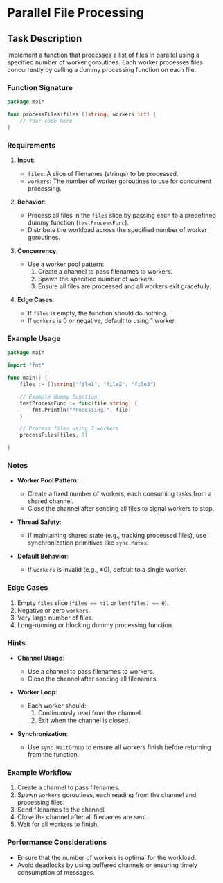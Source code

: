 # Parallel File Processing

## Task Description

Implement a function that processes a list of files in parallel using a specified number of worker goroutines. Each
worker processes files concurrently by calling a dummy processing function on each file.

### Function Signature

```go
package main

func processFiles(files []string, workers int) {
	// Your code here
}
```

### Requirements

1. **Input**:
    - `files`: A slice of filenames (strings) to be processed.
    - `workers`: The number of worker goroutines to use for concurrent processing.

2. **Behavior**:
    - Process all files in the `files` slice by passing each to a predefined dummy function (`testProcessFunc`).
    - Distribute the workload across the specified number of worker goroutines.

3. **Concurrency**:
    - Use a worker pool pattern:
        1. Create a channel to pass filenames to workers.
        2. Spawn the specified number of workers.
        3. Ensure all files are processed and all workers exit gracefully.

4. **Edge Cases**:
    - If `files` is empty, the function should do nothing.
    - If `workers` is 0 or negative, default to using 1 worker.

### Example Usage

```go
package main

import "fmt"

func main() {
	files := []string{"file1", "file2", "file3"}

	// Example dummy function
	testProcessFunc := func(file string) {
		fmt.Println("Processing:", file)
	}

	// Process files using 3 workers
	processFiles(files, 3)

}
```

### Notes

- **Worker Pool Pattern**:
    - Create a fixed number of workers, each consuming tasks from a shared channel.
    - Close the channel after sending all files to signal workers to stop.

- **Thread Safety**:
    - If maintaining shared state (e.g., tracking processed files), use synchronization primitives like `sync.Mutex`.

- **Default Behavior**:
    - If `workers` is invalid (e.g., ≤0), default to a single worker.

### Edge Cases

1. Empty `files` slice (`files == nil` or `len(files) == 0`).
2. Negative or zero `workers`.
3. Very large number of files.
4. Long-running or blocking dummy processing function.

### Hints

- **Channel Usage**:
    - Use a channel to pass filenames to workers.
    - Close the channel after sending all filenames.

- **Worker Loop**:
    - Each worker should:
        1. Continuously read from the channel.
        2. Exit when the channel is closed.

- **Synchronization**:
    - Use `sync.WaitGroup` to ensure all workers finish before returning from the function.

### Example Workflow

1. Create a channel to pass filenames.
2. Spawn `workers` goroutines, each reading from the channel and processing files.
3. Send filenames to the channel.
4. Close the channel after all filenames are sent.
5. Wait for all workers to finish.

### Performance Considerations

- Ensure that the number of workers is optimal for the workload.
- Avoid deadlocks by using buffered channels or ensuring timely consumption of messages.
